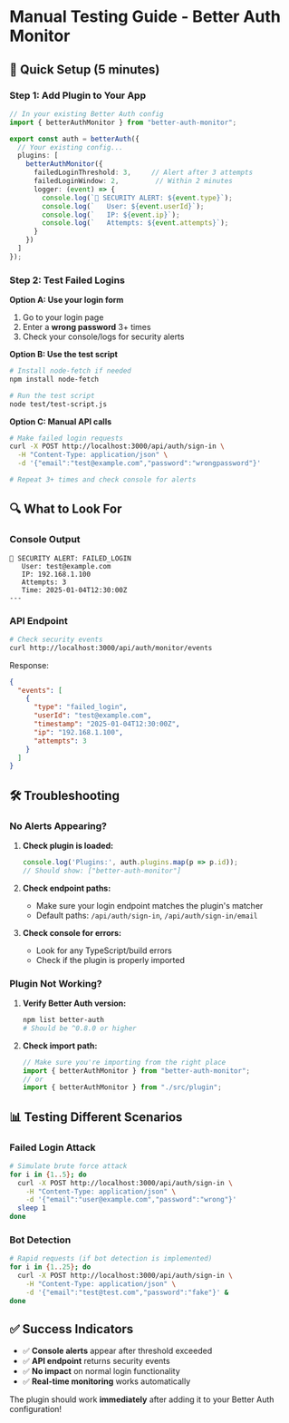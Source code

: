 # Manual Testing Guide - Better Auth Monitor

## 🚀 **Quick Setup (5 minutes)**

### **Step 1: Add Plugin to Your App**

```typescript
// In your existing Better Auth config
import { betterAuthMonitor } from "better-auth-monitor";

export const auth = betterAuth({
  // Your existing config...
  plugins: [
    betterAuthMonitor({
      failedLoginThreshold: 3,     // Alert after 3 attempts
      failedLoginWindow: 2,         // Within 2 minutes
      logger: (event) => {
        console.log(`🚨 SECURITY ALERT: ${event.type}`);
        console.log(`   User: ${event.userId}`);
        console.log(`   IP: ${event.ip}`);
        console.log(`   Attempts: ${event.attempts}`);
      }
    })
  ]
});
```

### **Step 2: Test Failed Logins**

**Option A: Use your login form**
1. Go to your login page
2. Enter a **wrong password** 3+ times
3. Check your console/logs for security alerts

**Option B: Use the test script**
```bash
# Install node-fetch if needed
npm install node-fetch

# Run the test script
node test/test-script.js
```

**Option C: Manual API calls**
```bash
# Make failed login requests
curl -X POST http://localhost:3000/api/auth/sign-in \
  -H "Content-Type: application/json" \
  -d '{"email":"test@example.com","password":"wrongpassword"}'

# Repeat 3+ times and check console for alerts
```

## 🔍 **What to Look For**

### **Console Output**
```
🚨 SECURITY ALERT: FAILED_LOGIN
   User: test@example.com
   IP: 192.168.1.100
   Attempts: 3
   Time: 2025-01-04T12:30:00Z
---
```

### **API Endpoint**
```bash
# Check security events
curl http://localhost:3000/api/auth/monitor/events
```

Response:
```json
{
  "events": [
    {
      "type": "failed_login",
      "userId": "test@example.com",
      "timestamp": "2025-01-04T12:30:00Z",
      "ip": "192.168.1.100",
      "attempts": 3
    }
  ]
}
```

## 🛠️ **Troubleshooting**

### **No Alerts Appearing?**
1. **Check plugin is loaded:**
   ```typescript
   console.log('Plugins:', auth.plugins.map(p => p.id));
   // Should show: ["better-auth-monitor"]
   ```

2. **Check endpoint paths:**
   - Make sure your login endpoint matches the plugin's matcher
   - Default paths: `/api/auth/sign-in`, `/api/auth/sign-in/email`

3. **Check console for errors:**
   - Look for any TypeScript/build errors
   - Check if the plugin is properly imported

### **Plugin Not Working?**
1. **Verify Better Auth version:**
   ```bash
   npm list better-auth
   # Should be ^0.8.0 or higher
   ```

2. **Check import path:**
   ```typescript
   // Make sure you're importing from the right place
   import { betterAuthMonitor } from "better-auth-monitor";
   // or
   import { betterAuthMonitor } from "./src/plugin";
   ```

## 📊 **Testing Different Scenarios**

### **Failed Login Attack**
```bash
# Simulate brute force attack
for i in {1..5}; do
  curl -X POST http://localhost:3000/api/auth/sign-in \
    -H "Content-Type: application/json" \
    -d '{"email":"user@example.com","password":"wrong"}'
  sleep 1
done
```

### **Bot Detection**
```bash
# Rapid requests (if bot detection is implemented)
for i in {1..25}; do
  curl -X POST http://localhost:3000/api/auth/sign-in \
    -H "Content-Type: application/json" \
    -d '{"email":"test@test.com","password":"fake"}' &
done
```

## ✅ **Success Indicators**

- ✅ **Console alerts** appear after threshold exceeded
- ✅ **API endpoint** returns security events
- ✅ **No impact** on normal login functionality
- ✅ **Real-time monitoring** works automatically

The plugin should work **immediately** after adding it to your Better Auth configuration!
